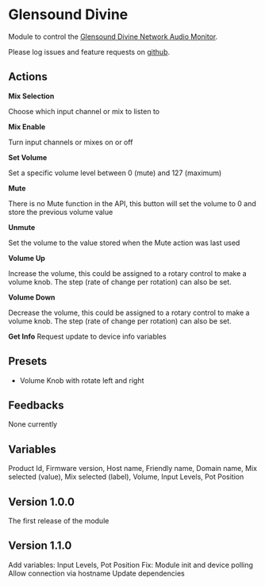 # Glensound Divine

Module to control the [Glensound Divine Network Audio Monitor](https://www.glensound.co.uk/product-details/divine-617/).

Please log issues and feature requests on [github](https://github.com/bitfocus/companion-module-glensound-divine/issues).

## Actions

**Mix Selection**

Choose which input channel or mix to listen to

**Mix Enable**

Turn input channels or mixes on or off

**Set Volume**

Set a specific volume level between 0 (mute) and 127 (maximum)

**Mute**

There is no Mute function in the API, this button will set the volume to 0 and store the previous volume value

**Unmute**

Set the volume to the value stored when the Mute action was last used

**Volume Up**

Increase the volume, this could be assigned to a rotary control to make a volume knob. The step (rate of change per rotation) can also be set.

**Volume Down**

Decrease the volume, this could be assigned to a rotary control to make a volume knob. The step (rate of change per rotation) can also be set.

**Get Info**
Request update to device info variables

## Presets

- Volume Knob with rotate left and right

## Feedbacks

None currently

## Variables

Product Id, Firmware version, Host name, Friendly name, Domain name, Mix selected (value), Mix selected (label), Volume, Input Levels, Pot Position

## Version 1.0.0

The first release of the module

## Version 1.1.0

Add variables: Input Levels, Pot Position
Fix: Module init and device polling
Allow connection via hostname
Update dependencies
